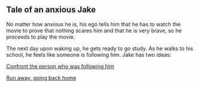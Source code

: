 ## Tale of an anxious Jake

No matter how anxious he is, his ego tells him that he has to watch the movie to prove that nothing scares him and that he is very brave, so he proceeds to play the movie.

The next day upon waking up, he gets ready to go study. As he walks to his school, he feels like someone is following him. Jake has two ideas:


[Confront the person who was following him](Choice-1.2.md)


[Run away, going back home](Choice-1.3.md)
